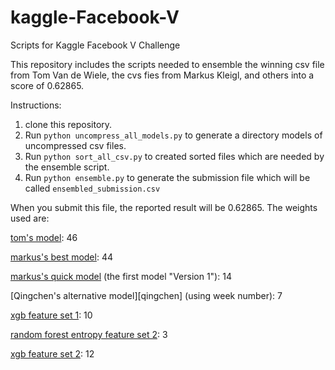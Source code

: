 # kaggle-Facebook-V
Scripts for Kaggle Facebook V Challenge

This repository includes the scripts needed to ensemble the winning csv file from Tom Van de Wiele, the cvs fies from Markus Kleigl, and others into a score of 0.62865.

Instructions:

1.  clone this repository.
2.  Run `python uncompress_all_models.py` to generate a directory models of uncompressed csv files.
3.  Run `python sort_all_csv.py` to created sorted files which are needed by the ensemble script.
4.  Run `python ensemble.py` to generate the submission file which will be called `ensembled_submission.csv`

When you submit this file, the reported result will be 0.62865.  The weights used are:

[tom's model][ttvand]:  46  

[markus's best model][markus]:  44

[markus's quick model][markus] (the first model "Version 1"):  14

[Qingchen's alternative model][qingchen] (using week number): 7

[xgb feature set 1][larry]:  10

[random forest entropy feature set 2][larry]:  3

[xgb feature set 2][larry]:  12 

[ttvand]:https://github.com/ttvand/Facebook-V
[markus]:https://github.com/mkliegl/kaggle-Facebook-V
[qingcheck]:https://www.kaggle.com/c/facebook-v-predicting-check-ins/forums/t/22123/6th-place-kernel-density-estimation/126440#post126440
[larry]:https://www.kaggle.com/c/facebook-v-predicting-check-ins/forums/t/22086/solution-sharing-i-got-to-23-with-xgb-rf-knn/126278#post126278
